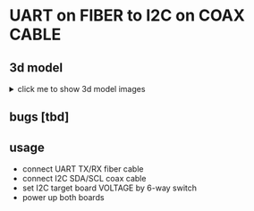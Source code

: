 # UART on FIBER to I2C on COAX CABLE

## 3d model

<details>

  <summary> click me to show 3d model images</summary>

  ![3d model top](JLCEDA/images/fiber_uart_to_coax_i2c_top.png)
  ![3d model bottom](JLCEDA/images/fiber_uart_to_coax_i2c_btm.png)

</details>

## bugs [tbd]

## usage
- connect UART TX/RX fiber cable
- connect I2C SDA/SCL coax cable
- set I2C target board VOLTAGE by 6-way switch
- power up both boards
